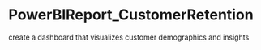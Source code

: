 # PowerBIReport_CustomerRetention
create a dashboard that visualizes customer demographics and insights
